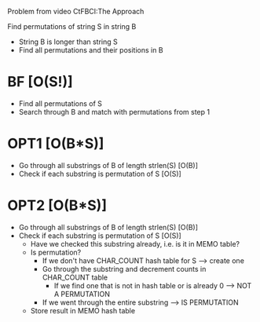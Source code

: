Problem from video CtFBCI:The Approach

Find permutations of string S in string B

 - String B is longer than string S
 - Find all permutations and their positions in B

# BF [O(S!)]
 - Find all permutations of S
 - Search through B and match with permutations from step 1

# OPT1 [O(B*S)]
 - Go through all substrings of B of length strlen(S) [O(B)]
 - Check if each substring is permutation of S [O(S)]

# OPT2 [O(B*S)]
 - Go through all substrings of B of length strlen(S) [O(B)]
 - Check if each substring is permutation of S [O(S)]
    - Have we checked this substring already, i.e. is it in MEMO table?
    - Is permutation?
       - If we don't have CHAR_COUNT hash table for S --> create one
       - Go through the substring and decrement counts in CHAR_COUNT table
          - If we find one that is not in hash table or is already 0 --> NOT A PERMUTATION
       - If we went through the entire substring --> IS PERMUTATION
    - Store result in MEMO hash table
